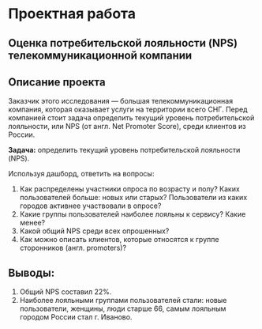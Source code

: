 # Проектная работа
## Оценка потребительской лояльности (NPS) телекоммуникационной компании

## Описание проекта

Заказчик этого исследования — большая телекоммуникационная компания, которая оказывает услуги на территории всего СНГ. Перед компанией стоит задача определить текущий уровень потребительской лояльности, или NPS (от англ. Net Promoter Score), среди клиентов из России. 

<strong>Задача:</strong> определить текущий уровень потребительской лояльности (NPS).

Используя дашборд, ответить на вопросы:
1. Как распределены участники опроса по возрасту и полу? Каких пользователей больше: новых или старых? Пользователи из каких городов активнее участвовали в опросе?
2. Какие группы пользователей наиболее лояльны к сервису? Какие менее?
3. Какой общий NPS среди всех опрошенных?
4. Как можно описать клиентов, которые относятся к группе cторонников (англ. promoters)?

## Выводы:
1. Общий NPS составил 22%.
2. Наиболее лояльными группами пользователей стали: новые пользователи, женщины, люди старше 66, самым лояльным городом России стал г. Иваново.
